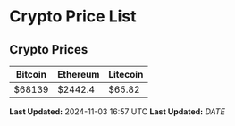 # Crypto Price List

## Crypto Prices
| Bitcoin | Ethereum | Litecoin |
| ------- | -------- | -------- |
| $68139 | $2442.4 | $65.82 |
**Last Updated:** 2024-11-03 16:57 UTC
**Last Updated:** $DATE$

